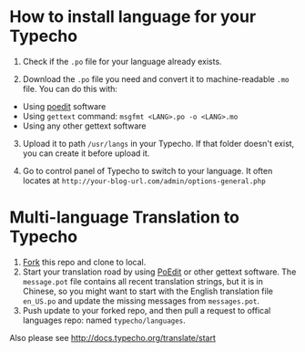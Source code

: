 # How to install language for your Typecho

1. Check if the `.po` file for your language already exists.

2. Download the `.po` file you need and convert it to machine-readable `.mo` file. You can do this with:
  + Using [poedit](https://github.com/vslavik/poedit/releases) software
  + Using `gettext` command: `msgfmt <LANG>.po -o <LANG>.mo`
  + Using any other gettext software

3. Upload it to path `/usr/langs` in your Typecho. If that folder doesn't exist, you can create it before upload it.

4. Go to control panel of Typecho to switch to your language. It often locates at `http://your-blog-url.com/admin/options-general.php`

# Multi-language Translation to Typecho

1. [Fork](https://github.com/typecho/languages/fork) this repo and clone to local.
2. Start your translation road by using [PoEdit](http://poedit.net/) or other gettext software. The `message.pot` file contains all recent translation strings, but it is in Chinese, so you might want to start with the English translation file `en_US.po` and update the missing messages from `messages.pot`.
3. Push update to your forked repo, and then pull a request to offical languages repo: named `typecho/languages`.

Also please see http://docs.typecho.org/translate/start

